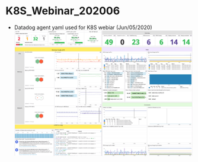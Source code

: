 # K8S_Webinar_202006
- Datadog agent yaml used for K8S webiar (Jun/05/2020)
![alt text](https://github.com/JungYoungseok/K8S_Webinar_202006/blob/master/img/K8SwithSLO.png?raw=true)
